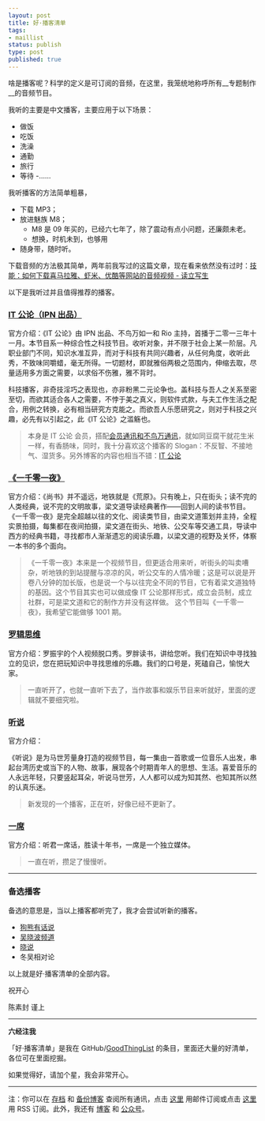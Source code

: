 ```yaml
--- 
layout: post
title: 好·播客清单
tags: 
- maillist
status: publish
type: post
published: true
---
```


啥是播客呢？科学的定义是可订阅的音频，在这里，我笼统地称呼所有__专题制作__的音频节目。

我听的主要是中文播客，主要应用于以下场景：

- 做饭
- 吃饭
- 洗澡
- 通勤
- 旅行
- 等待
-……

我听播客的方法简单粗暴，

- 下载 MP3；
- 放进魅族 M8；
	+ M8 是 09 年买的，已经六七年了，除了震动有点小问题，还廉颇未老。
	+ 想换，时机未到，也够用
- 随身带，随时听。


下载音频的方法极其简单，两年前我写过的这篇文章，现在看来依然没有过时：[技能：如何下载喜马拉雅、虾米、优酷等网站的音频视频 - 读立写生](http://cnfeat.com/blog/2014/11/09/How-to-downloa-videos/)

以下是我听过并且值得推荐的播客。

### [IT 公论（IPN 出品）](https://ipn.li/itgonglun/)

官方介绍：《IT 公论》由 IPN 出品、不鸟万如一和 Rio 主持，首播于二零一三年十一月。本节目系一种综合性之科技节目。收听对象，并不限于社会上某一阶层。凡职业部门不同，知识水准互异，而对于科技有共同兴趣者，从任何角度，收听此秀，不致味同嚼蜡，毫无所得。一切题材，即就雅俗两极之范围内，伸缩去取，尽量适用多方面之需要，以求俗不伤雅，雅不背时。

科技播客，非奇技淫巧之表现也，亦非粉黑二元论争也。盖科技与吾人之关系至密至切，而欲其适合各人之需要，不悖于美之真义，则软件式款，与夫工作生活之配合，用例之转换，必有相当研究方克能之。而欲吾人乐愿研究之，则对于科技之兴趣，必先有以引起之，此《IT 公论》之滥觞也。

> 本身是 IT 公论 会员，搭配[会员通讯和不鸟万通讯](https://github.com/cnfeat/GoodThingList/blob/master/GoodMailList.md)，就如同豆腐干就花生米一样，有香肠味，同时，我十分喜欢这个播客的 Slogan：不反智、不接地气、湿货多。另外博客的内容也相当不错：[IT 公论](http://blog.itgonglun.com/)

### [《一千零一夜》](http://www.youku.com/show_page/id_z7c87f1ae8e6311e5b522.html)


官方介绍：《尚书》并不遥远，地铁就是《荒原》。只有晚上，只在街头；读不完的人类经典，说不完的文明故事，梁文道导读经典著作——回到人间的读书节目。
《一千零一夜》是完全超越以往的文化、阅读类节目，由梁文道策划并主持，全程实景拍摄，每集都在夜间拍摄，梁文道在街头、地铁、公交车等交通工具，导读中西方的经典书籍，寻找都市人渐渐遗忘的阅读乐趣，以梁文道的视野及关怀，体察一本书的多个面向。

> 《一千零一夜》本来是一个视频节目，但更适合用来听，听街头的叫卖嘈杂，听地铁的到站提醒与凉凉的风，听公交车的人情冷暖；这是可以说是开卷八分钟的加长版，也是说一个与以往完全不同的节目，它有着梁文道独特的基因。这个节目其实也可以做成像 IT 公论那样形式，成立会员制，成立社群，可是梁文道和它的制作方并没有这样做。 这个节目叫《一千零一夜》，我希望它能做够 1001 期。

### [罗辑思维](http://www.youku.com/show_page/id_z5bdbf57c947311e3b8b7.html)

官方介绍：罗振宇的个人视频脱口秀。罗胖读书，讲给您听。我们在知识中寻找独立的见识，您在把玩知识中寻找思维的乐趣。我们的口号是，死磕自己，愉悦大家。

> 一直听开了，也就一直听下去了，当作故事和娱乐节目来听就好，里面的逻辑就不要细究啦。

### [听说](http://www.youku.com/show_page/id_z4ac8e37ac7cc11e49e2a.html)

官方介绍：

《听说》是为马世芳量身打造的视频节目，每一集由一首歌或一位音乐人出发，串起台湾历史或当下的人物、故事，展现各个时期青年人的思想、生活。喜爱音乐的人永远年轻，只要竖起耳朵，听说马世芳，人人都可以成为知其然、也知其所以然的认真乐迷。

> 新发现的一个播客，正在听，好像已经不更新了。

### [一席](http://www.yixi.tv/)
	
官方介绍：听君一席话，胜读十年书，一席是一个独立媒体。

> 一直在听，攒足了慢慢听。

----


### 备选播客

备选的意思是，当以上播客都听完了，我才会尝试听新的播客。


- [狗熊有话说](http://beartalk.strikingly.com/)
- [吴晓波频道](http://www.iqiyi.com/a_19rrgicn9x.html)
- [晓说](http://www.youku.com/show_page/id_z64feb2249b8211e296da.html)
- 冬吴相对论

以上就是好·播客清单的全部内容。

祝开心

陈素封 谨上

----

**六经注我**

「好·播客清单」是我在 GitHub/[GoodThingList](https://github.com/cnfeat/GoodThingList) 的条目，里面还大量的好清单，各位可在里面挖掘。

如果觉得好，请加个星，我会非常开心。

----

注：你可以在 [存档](http://tinyletter.com/cnfeat/archive) 和 [备份博客](mesule.com) 查阅所有通讯，点击 [这里](http://tinyletter.com/cnfeat) 用邮件订阅或点击  [这里](http://mesule.com/feed/) 用 RSS 订阅。此外，我还有 [博客](cnfeat.com) 和 [公众号](http://t.cn/RGaif2N)。
